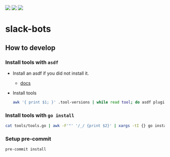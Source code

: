 ![](https://github.com/mugioka/slack-bots/actions/workflows/ci-apps.yaml/badge.svg?branch=main)
![](https://github.com/mugioka/slack-bots/actions/workflows/ci-helm-charts.yaml/badge.svg?branch=main)
![](https://github.com/mugioka/slack-bots/actions/workflows/release-helm-charts.yaml/badge.svg?branch=main)
# slack-bots

## How to develop

### Install tools with `asdf`

- Install an asdf if you did not install it.
  - [docs](http://asdf-vm.com/guide/getting-started.html#_1-install-dependencies)
- Install tools

  ```bash
  awk '{ print $1; }' .tool-versions | while read tool; do asdf plugin add ${tool}; done; asdf install
  ```

### Install tools with `go install`

```bash
cat tools/tools.go | awk -F'"' '/_/ {print $2}' | xargs -tI {} go install {}
```

### Setup pre-commit

```bash
pre-commit install
```
